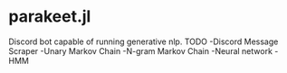 # parakeet.jl
Discord bot capable of running generative nlp.
TODO
-Discord Message Scraper
-Unary Markov Chain
-N-gram Markov Chain
-Neural network
-HMM
